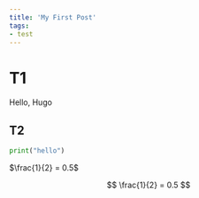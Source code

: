 ```yaml
---
title: 'My First Post'
tags:
- test
---
```

# T1
Hello, Hugo

## T2
```py
print("hello")
```

$\frac{1}{2} = 0.5$

$$
\frac{1}{2} = 0.5
$$

